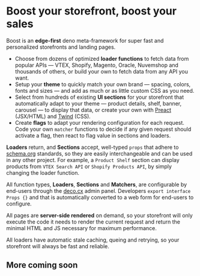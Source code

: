 # Boost your storefront, boost your sales

Boost is an **edge-first** deno meta-framework for super fast and personalized storefronts and landing pages.

- Choose from dozens of optimized **loader functions** to fetch data from popular APIs — VTEX, Shopify, Magento, Oracle, Nuvemshop and thousands of others, or build your own to fetch data from any API you want.
- Setup your **theme** to quickly match your own brand — spacing, colors, fonts and sizes — and add as much or as little custom CSS as you need.
- Select from hundreds of existing **UI sections** for your storefront that automatically adapt to your theme — product details, shelf, banner, carousel — to display that data, or create your own with [Preact](https://preactjs.com) (JSX/HTML) and [Twind](https://twind.dev) (CSS).
- Create **flags** to adapt your rendering configuration for each request. Code your own `matcher` functions to decide if any given request should activate a flag, then react to flag value in sections and loaders.

**Loaders** return, and **Sections** accept, well-typed `props` that adhere to [schema.org](https://schema.org) standards, so they are easily interchangeable and can be used in any other project. For example, a `Product Shelf` section can display products from `VTEX Search API` or `Shopify Products API`, by simply changing the loader function.

All function types, **Loaders**, **Sections** and **Matchers**, are configurable by end-users through the [deco.cx](https://deco.cx) admin panel. Developers `export interface Props {}` and that is automatically converted to a web form for end-users to configure.

All pages are **server-side rendered** on demand, so your storefront will only execute the code it needs to render the current request and return the minimal HTML and JS necessary for maximum performance.

All loaders have automatic stale caching, queing and retrying, so your storefront will always be fast and reliable.

## More coming soon
